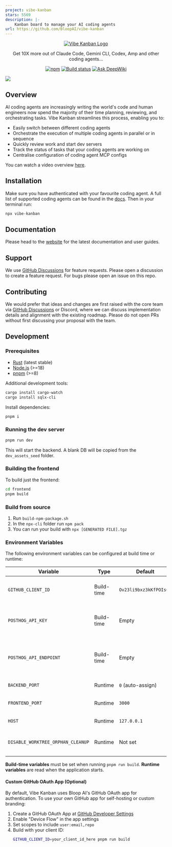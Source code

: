 ```yaml
---
project: vibe-kanban
stars: 5569
description: |-
    Kanban board to manage your AI coding agents
url: https://github.com/BloopAI/vibe-kanban
---
```


<p align="center">
  <a href="https://vibekanban.com">
    <picture>
      <source srcset="frontend/public/vibe-kanban-logo-dark.svg" media="(prefers-color-scheme: dark)">
      <source srcset="frontend/public/vibe-kanban-logo.svg" media="(prefers-color-scheme: light)">
      <img src="frontend/public/vibe-kanban-logo.svg" alt="Vibe Kanban Logo">
    </picture>
  </a>
</p>

<p align="center">Get 10X more out of Claude Code, Gemini CLI, Codex, Amp and other coding agents...</p>
<p align="center">
  <a href="https://www.npmjs.com/package/vibe-kanban"><img alt="npm" src="https://img.shields.io/npm/v/vibe-kanban?style=flat-square" /></a>
  <a href="https://github.com/BloopAI/vibe-kanban/blob/main/.github/workflows/publish.yml"><img alt="Build status" src="https://img.shields.io/github/actions/workflow/status/BloopAI/vibe-kanban/.github%2Fworkflows%2Fpublish.yml" /></a>
  <a href="https://deepwiki.com/BloopAI/vibe-kanban"><img src="https://deepwiki.com/badge.svg" alt="Ask DeepWiki"></a>
</p>

![](frontend/public/vibe-kanban-screenshot-overview.png)

## Overview

AI coding agents are increasingly writing the world's code and human engineers now spend the majority of their time planning, reviewing, and orchestrating tasks. Vibe Kanban streamlines this process, enabling you to:

- Easily switch between different coding agents
- Orchestrate the execution of multiple coding agents in parallel or in sequence
- Quickly review work and start dev servers
- Track the status of tasks that your coding agents are working on
- Centralise configuration of coding agent MCP configs

You can watch a video overview [here](https://youtu.be/TFT3KnZOOAk).

## Installation

Make sure you have authenticated with your favourite coding agent. A full list of supported coding agents can be found in the [docs](https://vibekanban.com/docs). Then in your terminal run:

```bash
npx vibe-kanban
```

## Documentation

Please head to the [website](https://vibekanban.com/docs) for the latest documentation and user guides.

## Support

We use [GitHub Discussions](https://github.com/BloopAI/vibe-kanban/discussions) for feature requests. Please open a discussion to create a feature request. For bugs please open an issue on this repo.

## Contributing

We would prefer that ideas and changes are first raised with the core team via [GitHub Discussions](https://github.com/BloopAI/vibe-kanban/discussions) or Discord, where we can discuss implementation details and alignment with the existing roadmap. Please do not open PRs without first discussing your proposal with the team.

## Development

### Prerequisites

- [Rust](https://rustup.rs/) (latest stable)
- [Node.js](https://nodejs.org/) (>=18)
- [pnpm](https://pnpm.io/) (>=8)

Additional development tools:
```bash
cargo install cargo-watch
cargo install sqlx-cli
```

Install dependencies:
```bash
pnpm i
```

### Running the dev server

```bash
pnpm run dev
```

This will start the backend. A blank DB will be copied from the `dev_assets_seed` folder.

### Building the frontend

To build just the frontend:

```bash
cd frontend
pnpm build
```

### Build from source

1. Run `build-npm-package.sh`
2. In the `npx-cli` folder run `npm pack`
3. You can run your build with `npx [GENERATED FILE].tgz`


### Environment Variables

The following environment variables can be configured at build time or runtime:

| Variable | Type | Default | Description |
|----------|------|---------|-------------|
| `GITHUB_CLIENT_ID` | Build-time | `Ov23li9bxz3kKfPOIsGm` | GitHub OAuth app client ID for authentication |
| `POSTHOG_API_KEY` | Build-time | Empty | PostHog analytics API key (disables analytics if empty) |
| `POSTHOG_API_ENDPOINT` | Build-time | Empty | PostHog analytics endpoint (disables analytics if empty) |
| `BACKEND_PORT` | Runtime | `0` (auto-assign) | Backend server port |
| `FRONTEND_PORT` | Runtime | `3000` | Frontend development server port |
| `HOST` | Runtime | `127.0.0.1` | Backend server host |
| `DISABLE_WORKTREE_ORPHAN_CLEANUP` | Runtime | Not set | Disable git worktree cleanup (for debugging) |

**Build-time variables** must be set when running `pnpm run build`. **Runtime variables** are read when the application starts.

#### Custom GitHub OAuth App (Optional)

By default, Vibe Kanban uses Bloop AI's GitHub OAuth app for authentication. To use your own GitHub app for self-hosting or custom branding:

1. Create a GitHub OAuth App at [GitHub Developer Settings](https://github.com/settings/developers)
2. Enable "Device Flow" in the app settings
3. Set scopes to include `user:email,repo`
4. Build with your client ID:
   ```bash
   GITHUB_CLIENT_ID=your_client_id_here pnpm run build
   ```

